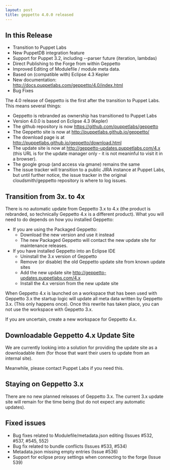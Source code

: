 ```yaml
---
layout: post
title: geppetto 4.0.0 released
---
```


In this Release
---------------
* Transition to Puppet Labs
* New PuppetDB integration feature
* Support for Puppet 3.2, including --parser future (iteration, lambdas)
* Direct Publishing to the Forge from within Geppetto
* Improved Editing of Modulefile / module meta data.
* Based on (compatible with) Eclipse 4.3 Kepler
* New documentation: http://docs.puppetlabs.com/geppetto/4.0/index.html
* Bug Fixes

The 4.0 release of Geppetto is the first after the transition to Puppet Labs.
This means several things:

* Geppetto is rebranded as ownership has transitioned to Puppet Labs
* Version 4.0.0 is based on Eclipse 4.3 (Kepler)
* The github repository is now https://github.com/puppetlabs/geppetto 
* The Geppetto site is now at http://puppetlabs.github.io/geppetto/
* The download page is at http://puppetlabs.github.io/geppetto/download.html
* The update site is now at http://geppetto-updates.puppetlabs.com/4.x (this URL is
  for the update manager only - it is not meaninful to visit it in a browser).
* The google group (and access via gmane) remains the same
* The issue tracker will transition to a public JIRA instance at Puppet Labs, but
  until further notice, the issue tracker in the original cloudsmith/geppetto repository
  is where to log issues.

Transition from 3x. to 4x
-------------------------
There is no automatic update from Geppetto 3.x to 4.x (the product is rebranded, so
technically Geppetto 4.x is a different product). What you will need to do depends on
how you installed Geppetto:

* If you are using the Packaged Geppetto:
  * Download the new version and use it instead
  * The new Packaged Geppetto will contact the new update site for
    maintenance releases.
* If you have installed Geppetto into an Eclipse IDE
  * Uninstall the 3.x version of Geppetto
  * Remove (or disable) the old Geppetto update site from known update sites
  * Add the new update site http://geppetto-updates.puppetlabs.com/4.x
  * Install the 4.x version from the new update site

When Geppetto 4.x is launched on a workspace that has been used with Geppetto 3.x the
startup logic will update all meta data written by Geppetto 3.x. (This only happens once).
Once this rewrite has taken place, you can not use the workspace with Geppetto 3.x.

If you are uncertain, create a new workspace for Geppetto 4.x.

Downloadable Geppetto 4.x Update Site
-------------------------------------
We are currently looking into a solution for providing the update site
as a downloadable item (for those that want their users to update from
an internal site).

Meanwhile, please contact Puppet Labs if you need this.

Staying on Geppetto 3.x
-----------------------
There are no new planned releases of Geppetto 3.x. The current
3.x update site will remain for the time being (but do not expect any
automatic updates).

Fixed issues
------------
* Bug fixes related to Modulefile/metadata.json editing (Issues #532, #537, #545, 552)
* Bug fix related to bundle conflicts (Issues #533, #534)
* Metadata.json missing empty entries (Issue #536)
* Support for eclipse proxy settings when connecting to the forge (Issue 539)

